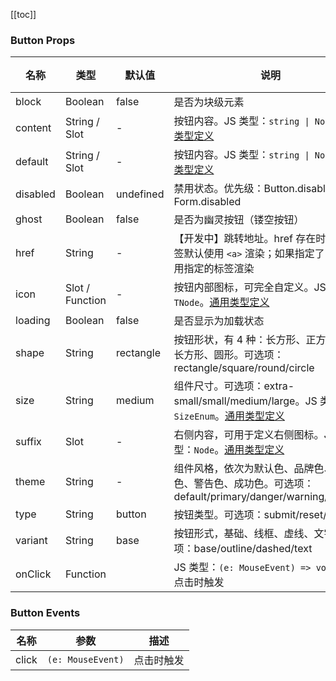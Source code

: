 [//]: # (:: BASE_DOC ::)

[//]: # (## API)
[[toc]]
### Button Props

名称 | 类型 | 默认值 | 说明 | 必传
-- | -- | -- | -- | --
block | Boolean | false | 是否为块级元素 | N
content | String / Slot | - | 按钮内容。JS 类型：`string \| Node`。[通用类型定义](https://github.com/Tencent/tdesign-vue-next/blob/develop/src/common.ts) | N
default | String / Slot | - | 按钮内容。JS 类型：`string \| Node`。[通用类型定义](https://github.com/Tencent/tdesign-vue-next/blob/develop/src/common.ts) | N
disabled | Boolean | undefined | 禁用状态。优先级：Button.disabled > Form.disabled | N
ghost | Boolean | false | 是否为幽灵按钮（镂空按钮） | N
href | String | - | 【开发中】跳转地址。href 存在时，按钮标签默认使用 `<a>` 渲染；如果指定了 `tag` 则使用指定的标签渲染 | N
icon | Slot / Function | - | 按钮内部图标，可完全自定义。JS 类型：`TNode`。[通用类型定义](https://github.com/Tencent/tdesign-vue-next/blob/develop/src/common.ts) | N
loading | Boolean | false | 是否显示为加载状态 | N
shape | String | rectangle | 按钮形状，有 4 种：长方形、正方形、圆角长方形、圆形。可选项：rectangle/square/round/circle | N
size | String | medium | 组件尺寸。可选项：extra-small/small/medium/large。JS 类型：`SizeEnum`。[通用类型定义](https://github.com/Tencent/tdesign-vue-next/blob/develop/src/common.ts) | N
suffix | Slot  | - | 右侧内容，可用于定义右侧图标。JS 类型：`Node`。[通用类型定义](https://github.com/Tencent/tdesign-vue-next/blob/develop/src/common.ts) | N
theme | String | - | 组件风格，依次为默认色、品牌色、危险色、警告色、成功色。可选项：default/primary/danger/warning/success | N
type | String | button | 按钮类型。可选项：submit/reset/button | N
variant | String | base | 按钮形式，基础、线框、虚线、文字。可选项：base/outline/dashed/text | N
onClick | Function |  | JS 类型：`(e: MouseEvent) => void`<br/>点击时触发 | N

### Button Events

名称 | 参数 | 描述
-- | -- | --
click | `(e: MouseEvent)` | 点击时触发
